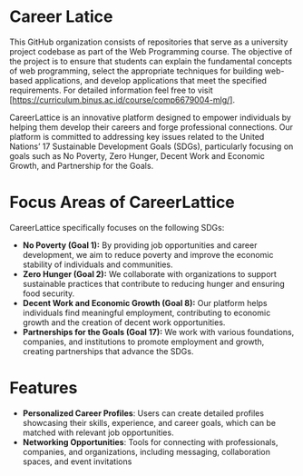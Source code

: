 # Career Latice

This GitHub organization consists of repositories that serve as a university project codebase as part of the Web Programming course. The objective of the project is to ensure that students can explain the fundamental concepts of web programming, select the appropriate techniques for building web-based applications, and develop applications that meet the specified requirements. For detailed information feel free to visit [https://curriculum.binus.ac.id/course/comp6679004-mlg/].

CareerLattice is an innovative platform designed to empower individuals by helping them develop their careers and forge professional connections. Our platform is committed to addressing key issues related to the United Nations’ 17 Sustainable Development Goals (SDGs), particularly focusing on goals such as No Poverty, Zero Hunger, Decent Work and Economic Growth, and Partnership for the Goals.

# Focus Areas of CareerLattice
CareerLattice specifically focuses on the following SDGs:

- **No Poverty (Goal 1):** By providing job opportunities and career development, we aim to reduce poverty and improve the economic stability of individuals and communities.
- **Zero Hunger (Goal 2):** We collaborate with organizations to support sustainable practices that contribute to reducing hunger and ensuring food security.
- **Decent Work and Economic Growth (Goal 8):** Our platform helps individuals find meaningful employment, contributing to economic growth and the creation of decent work opportunities.
- **Partnerships for the Goals (Goal 17):** We work with various foundations, companies, and institutions to promote employment and growth, creating partnerships that advance the SDGs.

# Features
- **Personalized Career Profiles**: Users can create detailed profiles showcasing their skills, experience, and career goals, which can be matched with relevant job opportunities.
- **Networking Opportunities**: Tools for connecting with professionals, companies, and organizations, including messaging, collaboration spaces, and event invitations
